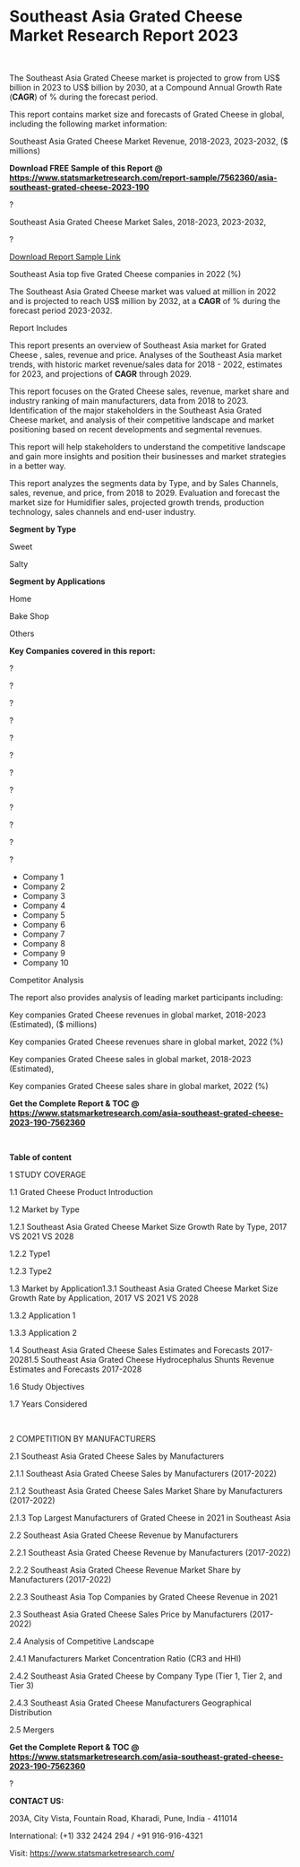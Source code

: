 <h1>Southeast Asia Grated Cheese Market Research Report 2023</h1><br/><p>The Southeast Asia Grated Cheese market is projected to grow from US$ billion in 2023 to US$ billion by 2030, at a Compound Annual Growth Rate (<strong>CAGR</strong>) of % during the forecast period.</p>
 
 
 
 <p>This report contains market size and forecasts of Grated Cheese in global, including the following market information:</p>
 
 
 
 <p>Southeast Asia Grated Cheese Market Revenue, 2018-2023, 2023-2032, ($ millions)</p>
 
 
 
 <div><b>Download FREE Sample of this Report @ <a href="https://www.statsmarketresearch.com/download-free-sample/7562360/asia-southeast-grated-cheese-2023-190">https://www.statsmarketresearch.com/report-sample/7562360/asia-southeast-grated-cheese-2023-190</a></b></div>
 
 
 
 <p>? </p>
 
 
 
 <p>Southeast Asia Grated Cheese Market Sales, 2018-2023, 2023-2032,</p>
 
 
 
 <p>? </p>
 
 
 
 <p><a href="https://www.statsmarketresearch.com/download-free-sample/7562360/asia-southeast-grated-cheese-2023-190">Download Report Sample Link</a></p>
 
 
 
 <p>Southeast Asia top five Grated Cheese companies in 2022 (%)</p>
 
 
 
 <p>The Southeast Asia Grated Cheese market was valued at million in 2022 and is projected to reach US$ million by 2032, at a <strong>CAGR</strong> of % during the forecast period 2023-2032.</p>
 
 
 
 <p>Report Includes</p>
 
 
 
 <p>This report presents an overview of Southeast Asia market for Grated Cheese , sales, revenue and price. Analyses of the Southeast Asia market trends, with historic market revenue/sales data for 2018 - 2022, estimates for 2023, and projections of <strong>CAGR</strong> through 2029.</p>
 
 
 
 <p>This report focuses on the Grated Cheese sales, revenue, market share and industry ranking of main manufacturers, data from 2018 to 2023. Identification of the major stakeholders in the Southeast Asia Grated Cheese market, and analysis of their competitive landscape and market positioning based on recent developments and segmental revenues.</p>
 
 
 
 <p>This report will help stakeholders to understand the competitive landscape and gain more insights and position their businesses and market strategies in a better way.</p>
 
 
 
 <p>This report analyzes the segments data by Type, and by Sales Channels, sales, revenue, and price, from 2018 to 2029. Evaluation and forecast the market size for Humidifier sales, projected growth trends, production technology, sales channels and end-user industry.</p>
 
 
 
 <p><strong>Segment by Type</strong></p>
 
 
 
 <p>Sweet</p>
 
 
 
 <p>Salty</p>
 
 
 
 <p><strong>Segment <strong><strong>by Applications</strong></strong></strong></p>
 
 
 
 <p>Home</p>
 
 
 
 <p>Bake Shop</p>
 
 
 
 <p>Others</p>
 
 
 
 <p><strong>Key Companies covered in this report:</strong></p>
 
 
 
 <p>? </p>
 
 
 
 <p>? </p>
 
 
 
 <p>? </p>
 
 
 
 <p>? </p>
 
 
 
 <p>? </p>
 
 
 
 <p>? </p>
 
 
 
 <p>? </p>
 
 
 
 <p>? </p>
 
 
 
 <p>? </p>
 
 
 
 <p>? </p>
 
 
 
 <p>? </p>
 
 
 
 <p>? </p>
 
 
 
 <ul>
 
 <li>Company 1</li>
 
 <li>Company 2</li>
 
 <li>Company 3</li>
 
 <li>Company 4</li>
 
 <li>Company 5</li>
 
 <li>Company 6</li>
 
 <li>Company 7</li>
 
 <li>Company 8</li>
 
 <li>Company 9</li>
 
 <li>Company 10</li>
 
 </ul>
 
 
 
 <p>Competitor Analysis</p>
 
 
 
 <p>The report also provides analysis of leading market participants including:</p>
 
 
 
 <p>Key companies Grated Cheese revenues in global market, 2018-2023 (Estimated), ($ millions)</p>
 
 
 
 <p>Key companies Grated Cheese revenues share in global market, 2022 (%)</p>
 
 
 
 <p>Key companies Grated Cheese sales in global market, 2018-2023 (Estimated),</p>
 
 
 
 <p>Key companies Grated Cheese sales share in global market, 2022 (%)</p>
 
 
 
 <div><b>Get the Complete Report & TOC @ <a href="https://www.statsmarketresearch.com/asia-southeast-grated-cheese-2023-190-7562360">https://www.statsmarketresearch.com/asia-southeast-grated-cheese-2023-190-7562360</a></b></div>
 
 
 
 <p><br />
 
 <b>Table of content</b></p>
 
 
 
 <p>1 STUDY COVERAGE<br />
 
 1.1 Grated Cheese Product Introduction<br />
 
 1.2 Market by Type<br />
 
 1.2.1 Southeast Asia Grated Cheese Market Size Growth Rate by Type, 2017 VS 2021 VS 2028<br />
 
 1.2.2 Type1<br />
 
 1.2.3 Type2<br />
 
 1.3 Market by Application1.3.1 Southeast Asia Grated Cheese Market Size Growth Rate by Application, 2017 VS 2021 VS 2028<br />
 
 1.3.2 Application 1<br />
 
 1.3.3 Application 2<br />
 
 1.4 Southeast Asia Grated Cheese Sales Estimates and Forecasts 2017-20281.5 Southeast Asia Grated Cheese Hydrocephalus Shunts Revenue Estimates and Forecasts 2017-2028<br />
 
 1.6 Study Objectives<br />
 
 1.7 Years Considered<br />
 
 <br />
 
 2 COMPETITION BY MANUFACTURERS<br />
 
 2.1 Southeast Asia Grated Cheese Sales by Manufacturers<br />
 
 2.1.1 Southeast Asia Grated Cheese Sales by Manufacturers (2017-2022)<br />
 
 2.1.2 Southeast Asia Grated Cheese Sales Market Share by Manufacturers (2017-2022)<br />
 
 2.1.3 Top Largest Manufacturers of Grated Cheese in 2021 in Southeast Asia<br />
 
 2.2 Southeast Asia Grated Cheese Revenue by Manufacturers<br />
 
 2.2.1 Southeast Asia Grated Cheese Revenue by Manufacturers (2017-2022)<br />
 
 2.2.2 Southeast Asia Grated Cheese Revenue Market Share by Manufacturers (2017-2022)<br />
 
 2.2.3 Southeast Asia Top Companies by Grated Cheese Revenue in 2021<br />
 
 2.3 Southeast Asia Grated Cheese Sales Price by Manufacturers (2017-2022)<br />
 
 2.4 Analysis of Competitive Landscape<br />
 
 2.4.1 Manufacturers Market Concentration Ratio (CR3 and HHI)<br />
 
 2.4.2 Southeast Asia Grated Cheese by Company Type (Tier 1, Tier 2, and Tier 3)<br />
 
 2.4.3 Southeast Asia Grated Cheese Manufacturers Geographical Distribution<br />
 
 2.5 Mergers</p>
 
 
 
 <div><b>Get the Complete Report & TOC @ <a href="https://www.statsmarketresearch.com/asia-southeast-grated-cheese-2023-190-7562360">https://www.statsmarketresearch.com/asia-southeast-grated-cheese-2023-190-7562360</a></b></div>
 
 
 
 <p>? </p>
 
 
 
 <p><b>CONTACT US:</b><br />
 
 203A, City Vista, Fountain Road, Kharadi, Pune, India - 411014<br />
 
 International: (+1) 332 2424 294 / +91 916-916-4321<br />
 
 Visit: <a href="https://www.statsmarketresearch.com/">https://www.statsmarketresearch.com/</a></p>